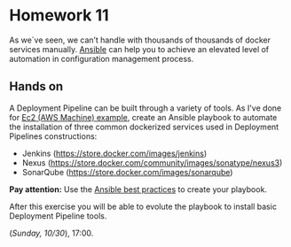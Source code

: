 # Homework 11
As we´ve seen, we can’t handle with thousands of thousands of docker services manually. [Ansible](https://www.ansible.com/how-ansible-works) can help you to achieve an elevated level of automation in configuration management process.

## Hands on
 A Deployment Pipeline can be built through a variety of tools. As I've done for [Ec2 (AWS Machine) example](https://github.com/jfsc/sonar_aws), create an Ansible playbook to automate the installation of three common dockerized services used in Deployment Pipelines constructions:
  - Jenkins (https://store.docker.com/images/jenkins)
  - Nexus (https://store.docker.com/community/images/sonatype/nexus3)
  - SonarQube (https://store.docker.com/images/sonarqube)

  **Pay attention:** Use the [Ansible best practices](http://docs.ansible.com/ansible/latest/playbooks_best_practices.html#directory-layout) to create your playbook.

  After this exercise you will be able to evolute the playbook to install basic Deployment Pipeline tools.

 (_Sunday, 10/30_), 17:00.

